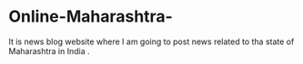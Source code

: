 # Online-Maharashtra-
It is news blog website where I am going to post news related to tha state of Maharashtra in India .
